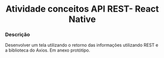 <h1 align="center"> Atividade conceitos API REST- React Native </h1>
<h3> Descrição </h3>
Desenvolver um tela utilizando o retorno das informações utilizando REST e a biblioteca do Axios. Em anexo protótipo.

